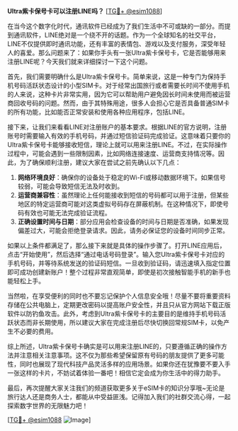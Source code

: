 **Ultra紫卡保号卡可以注册LINE吗？** [[TG💪+ @esim1088](https://t.me/s/esim1088)]

在当今这个数字化时代，通讯软件已经成为了我们生活中不可或缺的一部分。而提到通讯软件，LINE绝对是一个绕不开的话题。作为一个全球知名的社交平台，LINE不仅提供即时通讯功能，还有丰富的表情包、游戏以及支付服务，深受年轻人的喜爱。那么问题来了：如果你手头有一张Ultra紫卡保号卡，它是否能够用来注册LINE呢？今天我们就来详细探讨一下这个问题。

首先，我们需要明确什么是Ultra紫卡保号卡。简单来说，这是一种专门为保持手机号码活跃状态设计的小型SIM卡。对于经常出国旅行或者需要长时间不使用手机的人来说，这种卡片非常实用，因为它可以帮助用户避免因长时间未使用而被运营商回收号码的问题。然而，由于其特殊用途，很多人会担心它是否具备普通SIM卡的所有功能，比如能否正常安装和使用各种应用程序，包括LINE。

接下来，让我们来看看LINE对注册账户的基本要求。根据LINE的官方说明，注册账号时需要输入有效的手机号码，并通过短信验证码完成验证。这意味着只要你的Ultra紫卡保号卡能够接收短信，理论上就可以用来注册LINE。不过，在实际操作过程中，可能会遇到一些限制因素，比如网络连接速度、运营商支持情况等。因此，为了确保顺利注册，建议大家在尝试之前先确认以下几点：

1. **网络环境良好**：确保你的设备处于稳定的Wi-Fi或移动数据环境下。如果信号较弱，可能会导致短信无法及时收到。
2. **运营商兼容性**：虽然理论上任何能接收到短信的号码都可以用于注册，但某些地区的特定运营商可能对这类虚拟号码存在屏蔽机制。在这种情况下，即使号码有效也可能无法完成验证流程。
3. **正确设置时间与日期**：部分应用会检查设备的时间与日期是否准确，如果发现偏差过大，可能会拒绝登录请求。因此，请务必保证您的设备时间同步正常。

如果以上条件都满足了，那么接下来就是具体的操作步骤了。打开LINE应用后，点击“开始使用”，然后选择“通过电话号码登录”。输入您Ultra紫卡保号卡对应的手机号码，并等待系统发送的验证码短信。一旦收到验证码，请迅速填入指定位置即可成功创建新账户！整个过程非常直观简单，即使是初次接触智能手机的新手也能轻松上手。

当然啦，在享受便利的同时也不要忘记保护个人信息安全哦！尽量不要将重要资料存储在公共电脑上，定期更改密码以提高账户安全性，并且只从官方网站下载正版软件以防钓鱼攻击。此外，考虑到Ultra紫卡保号卡的主要目的是维持手机号码活跃状态而非长期使用，所以建议大家在完成注册后尽快切换回常规SIM卡，以免产生不必要的费用。

综上所述，Ultra紫卡保号卡确实是可以用来注册LINE的，只要遵循正确的操作方法并注意相关注意事项。这不仅为那些希望保留原有号码的朋友提供了更多可能性，同时也展现了现代科技产品灵活多样的应用场景。如果你还在犹豫要不要入手一张这样的卡片，不妨试着体验一番吧！相信它定会成为你生活中的得力助手。

最后，再次提醒大家关注我们的频道获取更多关于eSIM卡的知识分享哦~无论是旅行达人还是商务人士，都能从中受益匪浅。记得加入我们的社群交流心得，一起探索数字世界的无限魅力吧！

[[TG💪+ @esim1088](https://t.me/s/esim1088) ![Image](https://i.postimg.cc/4NQfJmqS/Snipaste-2025-05-13-00-14-12.png)]